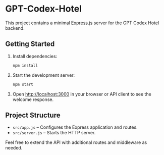 # GPT-Codex-Hotel

This project contains a minimal [Express.js](https://expressjs.com/) server for the GPT Codex Hotel backend.

## Getting Started

1. Install dependencies:
   ```bash
   npm install
   ```
2. Start the development server:
   ```bash
   npm start
   ```
3. Open [http://localhost:3000](http://localhost:3000) in your browser or API client to see the welcome response.

## Project Structure

- `src/app.js` – Configures the Express application and routes.
- `src/server.js` – Starts the HTTP server.

Feel free to extend the API with additional routes and middleware as needed.
